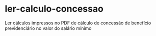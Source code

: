 # ler-calculo-concessao
Ler cálculos impressos no PDF de cálculo de concessão de benefício previdenciário no valor do salário mínimo
